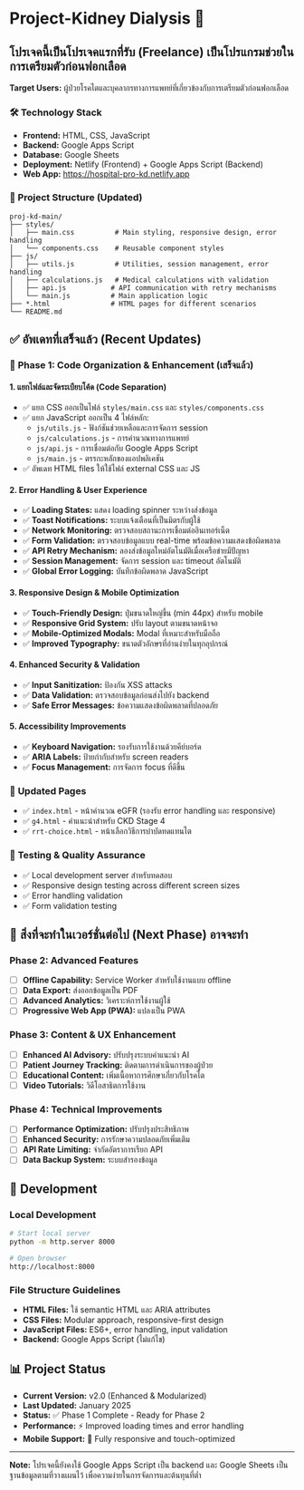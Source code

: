 # Project-Kidney Dialysis 🏥

## โปรเจคนี้เป็นโปรเจคแรกที่รับ (Freelance) เป็นโปรแกรมช่วยในการเตรียมตัวก่อนฟอกเลือด

**Target Users:** ผู้ป่วยโรคไตและบุคลากรทางการแพทย์ที่เกี่ยวข้องกับการเตรียมตัวก่อนฟอกเลือด

### 🛠 Technology Stack
- **Frontend:** HTML, CSS, JavaScript
- **Backend:** Google Apps Script
- **Database:** Google Sheets
- **Deployment:** Netlify (Frontend) + Google Apps Script (Backend)
- **Web App:** https://hospital-pro-kd.netlify.app

### 📂 Project Structure (Updated)
```
proj-kd-main/
├── styles/
│   ├── main.css          # Main styling, responsive design, error handling
│   └── components.css    # Reusable component styles
├── js/
│   ├── utils.js          # Utilities, session management, error handling
│   ├── calculations.js   # Medical calculations with validation
│   ├── api.js           # API communication with retry mechanisms
│   └── main.js          # Main application logic
├── *.html               # HTML pages for different scenarios
└── README.md
```

## ✅ อัพเดทที่เสร็จแล้ว (Recent Updates)

### 🎯 **Phase 1: Code Organization & Enhancement (เสร็จแล้ว)**

#### 1. **แยกไฟล์และจัดระเบียบโค้ด (Code Separation)**
- ✅ แยก CSS ออกเป็นไฟล์ `styles/main.css` และ `styles/components.css`
- ✅ แยก JavaScript ออกเป็น 4 ไฟล์หลัก:
  - `js/utils.js` - ฟังก์ชันช่วยเหลือและการจัดการ session
  - `js/calculations.js` - การคำนวณทางการแพทย์
  - `js/api.js` - การเชื่อมต่อกับ Google Apps Script
  - `js/main.js` - ตรรกะหลักของแอปพลิเคชัน
- ✅ อัพเดท HTML files ให้ใช้ไฟล์ external CSS และ JS

#### 2. **Error Handling & User Experience**
- ✅ **Loading States:** แสดง loading spinner ระหว่างส่งข้อมูล
- ✅ **Toast Notifications:** ระบบแจ้งเตือนที่เป็นมิตรกับผู้ใช้
- ✅ **Network Monitoring:** ตรวจสอบสถานะการเชื่อมต่ออินเทอร์เน็ต
- ✅ **Form Validation:** ตรวจสอบข้อมูลแบบ real-time พร้อมข้อความแสดงข้อผิดพลาด
- ✅ **API Retry Mechanism:** ลองส่งข้อมูลใหม่อัตโนมัติเมื่อเครือข่ายมีปัญหา
- ✅ **Session Management:** จัดการ session และ timeout อัตโนมัติ
- ✅ **Global Error Logging:** บันทึกข้อผิดพลาด JavaScript

#### 3. **Responsive Design & Mobile Optimization**
- ✅ **Touch-Friendly Design:** ปุ่มขนาดใหญ่ขึ้น (min 44px) สำหรับ mobile
- ✅ **Responsive Grid System:** ปรับ layout ตามขนาดหน้าจอ
- ✅ **Mobile-Optimized Modals:** Modal ที่เหมาะสำหรับมือถือ
- ✅ **Improved Typography:** ขนาดตัวอักษรที่อ่านง่ายในทุกอุปกรณ์

#### 4. **Enhanced Security & Validation**
- ✅ **Input Sanitization:** ป้องกัน XSS attacks
- ✅ **Data Validation:** ตรวจสอบข้อมูลก่อนส่งไปยัง backend
- ✅ **Safe Error Messages:** ข้อความแสดงข้อผิดพลาดที่ปลอดภัย

#### 5. **Accessibility Improvements**
- ✅ **Keyboard Navigation:** รองรับการใช้งานด้วยคีย์บอร์ด
- ✅ **ARIA Labels:** ป้ายกำกับสำหรับ screen readers
- ✅ **Focus Management:** การจัดการ focus ที่ดีขึ้น

### 📱 **Updated Pages**
- ✅ `index.html` - หน้าคำนวณ eGFR (รองรับ error handling และ responsive)
- ✅ `g4.html` - คำแนะนำสำหรับ CKD Stage 4
- ✅ `rrt-choice.html` - หน้าเลือกวิธีการบำบัดทดแทนไต

### 🧪 **Testing & Quality Assurance**
- ✅ Local development server สำหรับทดสอบ
- ✅ Responsive design testing across different screen sizes
- ✅ Error handling validation
- ✅ Form validation testing

## 🚀 สิ่งที่จะทำในเวอร์ชั่นต่อไป (Next Phase) อาจจะทำ

### **Phase 2: Advanced Features**
- [ ] **Offline Capability:** Service Worker สำหรับใช้งานแบบ offline
- [ ] **Data Export:** ส่งออกข้อมูลเป็น PDF
- [ ] **Advanced Analytics:** วิเคราะห์การใช้งานผู้ใช้
- [ ] **Progressive Web App (PWA):** แปลงเป็น PWA

### **Phase 3: Content & UX Enhancement**
- [ ] **Enhanced AI Advisory:** ปรับปรุงระบบคำแนะนำ AI
- [ ] **Patient Journey Tracking:** ติดตามการดำเนินการของผู้ป่วย
- [ ] **Educational Content:** เพิ่มเนื้อหาการศึกษาเกี่ยวกับโรคไต
- [ ] **Video Tutorials:** วิดีโอสาธิตการใช้งาน

### **Phase 4: Technical Improvements**
- [ ] **Performance Optimization:** ปรับปรุงประสิทธิภาพ
- [ ] **Enhanced Security:** การรักษาความปลอดภัยเพิ่มเติม
- [ ] **API Rate Limiting:** จำกัดอัตราการเรียก API
- [ ] **Data Backup System:** ระบบสำรองข้อมูล

## 🔧 Development

### Local Development
```bash
# Start local server
python -m http.server 8000

# Open browser
http://localhost:8000
```

### File Structure Guidelines
- **HTML Files:** ใช้ semantic HTML และ ARIA attributes
- **CSS Files:** Modular approach, responsive-first design
- **JavaScript Files:** ES6+, error handling, input validation
- **Backend:** Google Apps Script (ไม่แก้ไข)

## 📊 Project Status
- **Current Version:** v2.0 (Enhanced & Modularized)
- **Last Updated:** January 2025
- **Status:** ✅ Phase 1 Complete - Ready for Phase 2
- **Performance:** ⚡ Improved loading times and error handling
- **Mobile Support:** 📱 Fully responsive and touch-optimized

---

**Note:** โปรเจคนี้ยังคงใช้ Google Apps Script เป็น backend และ Google Sheets เป็นฐานข้อมูลตามที่วางแผนไว้ เพื่อความง่ายในการจัดการและต้นทุนที่ต่ำ 
